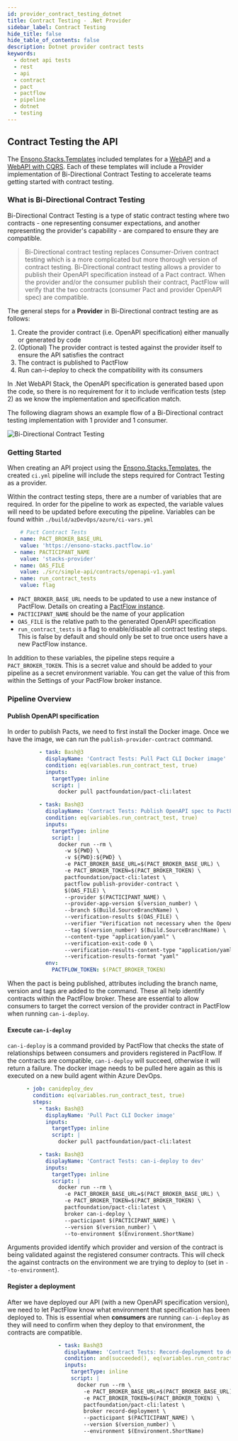 ```yaml
---
id: provider_contract_testing_dotnet
title: Contract Testing - .Net Provider
sidebar_label: Contract Testing
hide_title: false
hide_table_of_contents: false
description: Dotnet provider contract tests
keywords:
  - dotnet api tests
  - rest 
  - api
  - contract
  - pact
  - pactflow
  - pipeline
  - dotnet
  - testing
---
```



## Contract Testing the API

The [Ensono.Stacks.Templates](../../netcore/introduction_netcore) included templates for a [WebAPI](../../netcore/quickstart/web_api/create_project_netcore) and a [WebAPI with CQRS](../../netcore/quickstart/web_api_cqrs/create_project_netcore). Each of these templates will include a Provider implementation of Bi-Directional Contract Testing to accelerate teams getting started with contract testing.

### What is Bi-Directional Contract Testing

Bi-Directional Contract Testing is a type of static contract testing where two contracts - one representing consumer expectations, and another representing the provider's capability - are compared to ensure they are compatible.

> Bi-Directional contract testing replaces Consumer-Driven contract testing which is a more complicated but more thorough version of contract testing. Bi-Directional contract testing allows a provider to publish their OpenAPI specification instead of a Pact contract. When the provider and/or the consumer publish their contract, PactFlow will verify that the two contracts (consumer Pact and provider OpenAPI spec) are compatible.

The general steps for a **Provider** in Bi-Directional contract testing are as follows:

1. Create the provider contract (i.e. OpenAPI specification) either manually or generated by code
2. (Optional) The provider contract is tested against the provider itself to ensure the API satisfies the contract
3. The contract is published to PactFlow
4. Run can-i-deploy to check the compatibility with its consumers

In .Net WebAPI Stack, the OpenAPI specification is generated based upon the code, so there is no requirement for it to include verification tests (step 2) as we know the implementation and specification match.

The following diagram shows an example flow of a Bi-Directional contract testing implementation with 1 provider and 1 consumer.

![Bi-Directional Contract Testing](../../../../../../static/img/StacksQA_Bi-Directional-Contract-Testing.png)


### Getting Started

When creating an API project using the [Ensono.Stacks.Templates](../../netcore/introduction_netcore), the created `ci.yml` pipeline will include the steps required for Contract Testing as a provider.

Within the contract testing steps, there are a number of variables that are required. In order for the pipeline to work as expected, the variable values will need to be updated before executing the pipeline.
Variables can be found within `./build/azDevOps/azure/ci-vars.yml`

```yaml
    # Pact Contract Tests
  - name: PACT_BROKER_BASE_URL
    value: 'https://ensono-stacks.pactflow.io'
  - name: PACTICIPANT_NAME
    value: 'stacks-provider'
  - name: OAS_FILE
    value: ./src/simple-api/contracts/openapi-v1.yaml
  - name: run_contract_tests
    value: flag
```

- `PACT_BROKER_BASE_URL` needs to be updated to use a new instance of PactFlow. Details on creating a [PactFlow instance](https://pactflow.io/pricing/).
- `PACTICIPANT_NAME` should be the name of your application
- `OAS_FILE` is the relative path to the generated OpenAPI specification
- `run_contract_tests` is a flag to enable/disable all contract testing steps. This is false by default and should only be set to true once users have a new PactFlow instance.

In addition to these variables, the pipeline steps require a `PACT_BROKER_TOKEN`. This is a secret value and should be added to your pipeline as a secret environment variable.
You can get the value of this from within the Settings of your PactFlow broker instance.

### Pipeline Overview

#### Publish OpenAPI specification

In order to publish Pacts, we need to first install the Docker image. Once we have the image, we can run the `publish-provider-contract` command.

```yaml
          - task: Bash@3
            displayName: 'Contract Tests: Pull Pact CLI Docker image'
            condition: eq(variables.run_contract_test, true)
            inputs:
              targetType: inline
              script: |
                docker pull pactfoundation/pact-cli:latest

          - task: Bash@3
            displayName: 'Contract Tests: Publish OpenAPI spec to PactFlow'
            condition: eq(variables.run_contract_test, true)
            inputs:
              targetType: inline
              script: |
                docker run --rm \
                  -w ${PWD} \
                  -v ${PWD}:${PWD} \
                  -e PACT_BROKER_BASE_URL=$(PACT_BROKER_BASE_URL) \
                  -e PACT_BROKER_TOKEN=$(PACT_BROKER_TOKEN) \
                  pactfoundation/pact-cli:latest \
                  pactflow publish-provider-contract \
                  $(OAS_FILE) \
                  --provider $(PACTICIPANT_NAME) \
                  --provider-app-version $(version_number) \
                  --branch $(Build.SourceBranchName) \
                  --verification-results $(OAS_FILE) \
                  --verifier "Verification not necessary when the OpenAPI spec is generated by the API code" \
                  --tag $(version_number) $(Build.SourceBranchName) \
                  --content-type "application/yaml" \
                  --verification-exit-code 0 \
                  --verification-results-content-type "application/yaml" \
                  --verification-results-format "yaml"
            env:
              PACTFLOW_TOKEN: $(PACT_BROKER_TOKEN)
```

When the pact is being published, attributes including the branch name, version and tags are added to the command. These all help identify contracts within the PactFlow broker. These are essential to allow consumers to target the correct version of the provider contract in PactFlow when running `can-i-deploy`.

#### Execute `can-i-deploy`

`can-i-deploy` is a command provided by PactFlow that checks the state of relationships between consumers and providers registered in PactFlow. If the contracts are compatible, `can-i-deploy` will succeed, otherwise it will return a failure.
The docker image needs to be pulled here again as this is executed on a new build agent within Azure DevOps.

```yaml
      - job: canideploy_dev
        condition: eq(variables.run_contract_test, true)
        steps:
          - task: Bash@3
            displayName: 'Pull Pact CLI Docker image'
            inputs:
              targetType: inline
              script: |
                docker pull pactfoundation/pact-cli:latest

          - task: Bash@3
            displayName: 'Contract Tests: can-i-deploy to dev'
            inputs:
              targetType: inline
              script: |
                docker run --rm \
                  -e PACT_BROKER_BASE_URL=$(PACT_BROKER_BASE_URL) \
                  -e PACT_BROKER_TOKEN=$(PACT_BROKER_TOKEN) \
                  pactfoundation/pact-cli:latest \
                  broker can-i-deploy \
                  --pacticipant $(PACTICIPANT_NAME) \
                  --version $(version_number) \
                  --to-environment $(Environment.ShortName)
```

Arguments provided identify which provider and version of the contract is being validated against the registered consumer contracts. This will check the against contracts on the environment we are trying to deploy to (set in `--to-environment`).

#### Register a deployment

After we have deployed our API (with a new OpenAPI specification version), we need to let PactFlow know what environment that specification has been deployed to. This is essential when **consumers** are running `can-i-deploy` as they will need to confirm when they deploy to that environment, the contracts are compatible.

```yaml
                - task: Bash@3
                  displayName: 'Contract Tests: Record-deployment to dev'
                  condition: and(succeeded(), eq(variables.run_contract_test, true))
                  inputs:
                    targetType: inline
                    script: |
                      docker run --rm \
                        -e PACT_BROKER_BASE_URL=$(PACT_BROKER_BASE_URL) \
                        -e PACT_BROKER_TOKEN=$(PACT_BROKER_TOKEN) \
                        pactfoundation/pact-cli:latest \
                        broker record-deployment \
                        --pacticipant $(PACTICIPANT_NAME) \
                        --version $(version_number) \
                        --environment $(Environment.ShortName)
```
